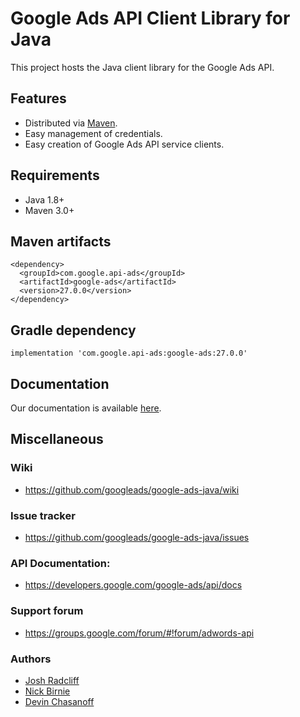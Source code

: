 # Google Ads API Client Library for Java

This project hosts the Java client library for the Google Ads API.

## Features

  * Distributed via [Maven](https://maven.apache.org/).
  * Easy management of credentials.
  * Easy creation of Google Ads API service clients.

## Requirements

  * Java 1.8+
  * Maven 3.0+

## Maven artifacts

    <dependency>
      <groupId>com.google.api-ads</groupId>
      <artifactId>google-ads</artifactId>
      <version>27.0.0</version>
    </dependency>

## Gradle dependency

    implementation 'com.google.api-ads:google-ads:27.0.0'

## Documentation

Our documentation is available [here](https://developers.google.com/google-ads/api/docs/client-libs/java).

## Miscellaneous

### Wiki

- https://github.com/googleads/google-ads-java/wiki

### Issue tracker

- https://github.com/googleads/google-ads-java/issues

### API Documentation:

- https://developers.google.com/google-ads/api/docs

### Support forum

- https://groups.google.com/forum/#!forum/adwords-api

### Authors

- [Josh Radcliff](https://github.com/jradcliff)
- [Nick Birnie](https://github.com/nwbirnie)
- [Devin Chasanoff](https://github.com/devchas)

